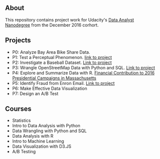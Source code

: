 ## About
This repository contains project work for Udacity's [Data Analyst Nanodegree](https://www.udacity.com/course/data-analyst-nanodegree--nd002) from the December 2016 corhort.

## Projects
* P0: Analyze Bay Area Bike Share Data.
* P1: Test a Perceptual Phenomenon. [link to project](https://github.com/susanli2016/udacity-data-analyst/blob/master/p1/Project%201%20-%20Test%20a%20Perceptual%20Phenomenon.pdf)
* P2: Investigate a Baseball Dataset. [Link to project](http://nbviewer.jupyter.org/gist/susanli2016/9af7d831b3055de89db4a37ada02e1d8)
* P3: Wrangle OpenStreetMap Data with Python and SQL. [Link to project](http://nbviewer.jupyter.org/gist/susanli2016/22cec8910b6a15b3f79e7b35cbe478a0)
* P4: Explore and Summarize Data with R. [Financial Contribution to 2016 Presidential Campaigns in Massachusetts](http://rpubs.com/susan_li/255437)
* P5: Identify Fraud from Enron Email. [Link to project](https://github.com/susanli2016/udacity-data-analyst/blob/master/p5/final%20project/Enron_Email.pdf)
* P6: Make Effective Data Visualization
* P7: Design an A/B Test

## Courses
* Statistics
* Intro to Data Analysis with Python
* Data Wrangling with Python and SQL
* Data Analysis with R
* Intro to Machine Learning
* Data Visualization with D3.JS
* A/B Testing
